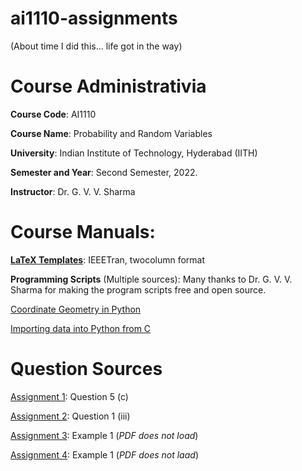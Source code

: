 # ai1110-assignments
(About time I did this... life got in the way)

# Course Administrativia

**Course Code**: AI1110

**Course Name**: Probability and Random Variables

**University**: Indian Institute of Technology, Hyderabad (IITH)

**Semester and Year**: Second Semester, 2022.

**Instructor**: Dr. G. V. V. Sharma

# Course Manuals:

[**LaTeX Templates**](https://github.com/gadepall/cbse-papers/tree/main/2020/math): IEEETran, twocolumn format

**Programming Scripts** (Multiple sources): Many thanks to Dr. G. V. V. Sharma for making the program scripts free and open source.

[Coordinate Geometry in Python](https://github.com/gadepall/cbse-papers/tree/main/CoordGeo)

[Importing data into Python from C](https://github.com/gadepall/EE1083/tree/master/pythonc)

# Question Sources

[Assignment 1](https://github.com/gadepall/papers/blob/master/icse/math/10/2018/511%20MAT%20-%202018.pdf): Question 5 (c)

[Assignment 2](https://github.com/gadepall/papers/blob/master/icse/math/12/2018/860%20MATHEMATICS%20QP.pdf): Question 1 (iii)

[Assignment 3](https://github.com/gadepall/ncert-textbooks/blob/main/math/9/iemh114.pdf): Example 1 (_PDF does not load_)

[Assignment 4](https://github.com/gadepall/ncert-textbooks/blob/main/math/9/iemh115.pdf): Example 1 (_PDF does not laad_)
